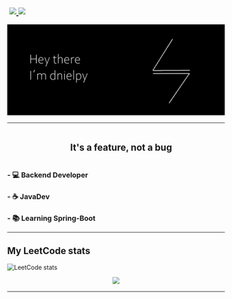 <h2> &#8203 &#8203
	<a href="https://t.me/dnielpy">
		<img width="20px" src="https://simpleicons.now.sh/telegram/4c5861" />
	</a>
	<a href="https://twitter.com/_sheyls](https://www.linkedin.com/in/daniel-quesada-6a24822aa">
		<img width="20px" src="https://simpleicons.now.sh/linkedin/4c5861" />
	</a>
</h3>
<!--horizontal divider(gradiant)-->

<!--- banner -->
<div align="center">
  <img  src="1.jpg" alt="snake" />
</div>

----------------------------------------------------------------------
<!--h2 without bottom border-->
<div align="center">
  <ul>
    <summary><h2 style="display: inline-block">It's a feature, not a bug</h2></summary>
  </ul>
</div>

<!--Intro start-->
### - 💻 Backend Developer
### - ☕️ JavaDev    
### - 📚 Learning Spring-Boot

----------------------------------------------------------------------
## My LeetCode stats

![LeetCode stats](https://leetcard.jacoblin.cool/dnielpy)

<!--tech stack icons-->
<p align="center">
  <a href="https://skillicons.dev">
    <img src="https://skillicons.dev/icons?i=java,cs,css,postgres,html,linux,py,&perline=14" />
</a>
</p>


<!--Intro end-->

----------------------------------------------------------------------
